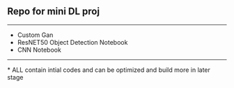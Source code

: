 ## Repo for mini DL proj
  <hr>
  <ul>
<li>Custom Gan <br></li> 
<li>ResNET50 Object Detection Notebook <br></li>
<li>CNN  Notebook<br></li>
    </ul>
  <hr>
* ALL contain intial codes and can be optimized and build more in later stage<br>

